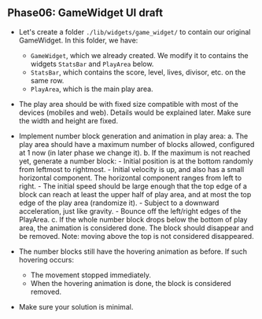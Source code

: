 ## Phase06: GameWidget UI draft
- Let's create a folder `./lib/widgets/game_widget/` to contain our original GameWidget. In this folder, we have:
    - `GameWidget`, which we already created. We modify it to contains the widgets `StatsBar` and `PlayArea` below.
    - `StatsBar`, which contains the score, level, lives, divisor, etc. on the same row.
    - `PlayArea`, which is the main play area.
- The play area should be with fixed size compatible with most of the devices (mobiles and web). Details would be explained later. Make sure the width and height are fixed.

- Implement number block generation and animation in play area:
    a. The play area should have a maximum number of blocks allowed, configured at 1 now (in later phase we change it).
    b. If the maximum is not reached yet, generate a number block:
        - Initial position is at the bottom randomly from leftmost to rightmost.
        - Initial velocity is up, and also has a small horizontal component. The horizontal component ranges from left to right.
        - The initial speed should be large enough that the top edge of a block can reach at least the upper half of play area, and at most the top edge of the play area (randomize it).
        - Subject to a downward acceleration, just like gravity.
        - Bounce off the left/right edges of the PlayArea.
    c. If the whole number block drops below the bottom of play area, the animation is considered done. The block should disappear and be removed. Note: moving above the top is not considered disappeared. 

- The number blocks still have the hovering animation as before. If such hovering occurs:
    - The movement stopped immediately.
    - When the hovering animation is done, the block is considered removed.

- Make sure your solution is minimal.
